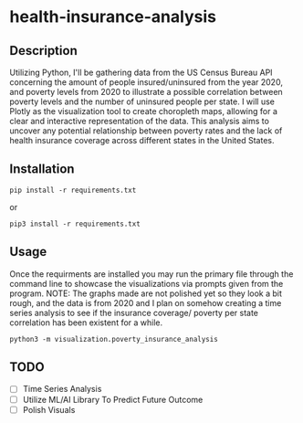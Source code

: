 # health-insurance-analysis

## Description
Utilizing Python, I'll be gathering data from the US Census Bureau API concerning the amount of people insured/uninsured from the year 2020, and poverty levels from 2020 to illustrate a possible correlation between poverty levels and the number of uninsured people per state. I will use Plotly as the visualization tool to create choropleth maps, allowing for a clear and interactive representation of the data. This analysis aims to uncover any potential relationship between poverty rates and the lack of health insurance coverage across different states in the United States.

## Installation
```
pip install -r requirements.txt
```
or
```
pip3 install -r requirements.txt
```

## Usage
Once the requirments are installed you may run the primary file through the command line to showcase the visualizations via prompts given from the program. 
NOTE: The graphs made are not polished yet so they look a bit rough, and the data is from 2020 and I plan on somehow creating a time series analysis to see if the insurance coverage/ poverty per state correlation has been existent for a while.

```
python3 -m visualization.poverty_insurance_analysis
```

## TODO
- [ ] Time Series Analysis 
- [ ] Utilize ML/AI Library To Predict Future Outcome
- [ ] Polish Visuals